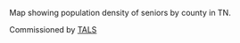 Map showing population density of seniors by county in TN.

Commissioned by [TALS](https://www.tals.org/)